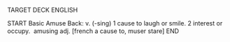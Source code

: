 TARGET DECK
ENGLISH

START
Basic
Amuse
Back: v. (-sing) 1 cause to laugh or smile. 2 interest or occupy.  amusing adj. [french a cause to, muser stare]
END
